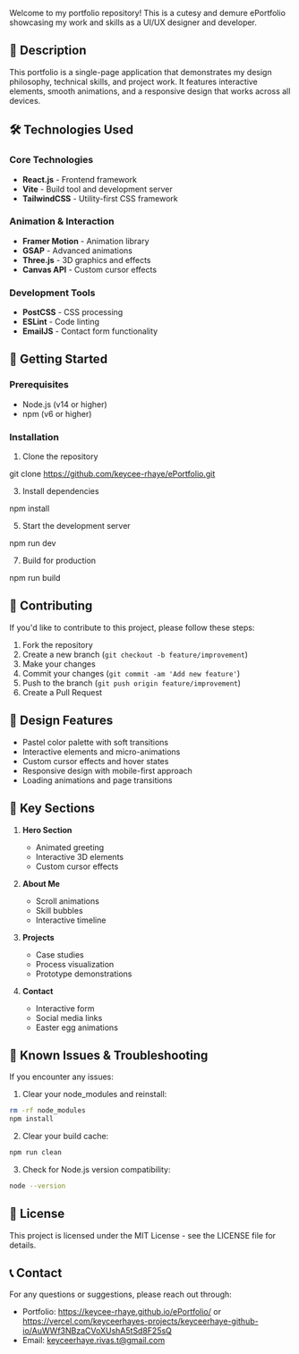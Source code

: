 Welcome to my portfolio repository! This is a cutesy and demure ePortfolio showcasing my work and skills as a UI/UX designer and developer.

## 📝 Description

This portfolio is a single-page application that demonstrates my design philosophy, technical skills, and project work. It features interactive elements, smooth animations, and a responsive design that works across all devices.

## 🛠️ Technologies Used

### Core Technologies
- **React.js** - Frontend framework
- **Vite** - Build tool and development server
- **TailwindCSS** - Utility-first CSS framework

### Animation & Interaction
- **Framer Motion** - Animation library
- **GSAP** - Advanced animations
- **Three.js** - 3D graphics and effects
- **Canvas API** - Custom cursor effects

### Development Tools
- **PostCSS** - CSS processing
- **ESLint** - Code linting
- **EmailJS** - Contact form functionality

## 🚀 Getting Started

### Prerequisites
- Node.js (v14 or higher)
- npm (v6 or higher)

### Installation
1. Clone the repository
   
git clone https://github.com/keycee-rhaye/ePortfolio.git

3. Install dependencies
   
npm install

5. Start the development server
   
npm run dev 

7. Build for production
   
npm run build

## 🤝 Contributing

If you'd like to contribute to this project, please follow these steps:
1. Fork the repository
2. Create a new branch (`git checkout -b feature/improvement`)
3. Make your changes
4. Commit your changes (`git commit -am 'Add new feature'`)
5. Push to the branch (`git push origin feature/improvement`)
6. Create a Pull Request

## 🎨 Design Features

- Pastel color palette with soft transitions
- Interactive elements and micro-animations
- Custom cursor effects and hover states
- Responsive design with mobile-first approach
- Loading animations and page transitions

## 📱 Key Sections

1. **Hero Section**
   - Animated greeting
   - Interactive 3D elements
   - Custom cursor effects

2. **About Me**
   - Scroll animations
   - Skill bubbles
   - Interactive timeline

3. **Projects**
   - Case studies
   - Process visualization
   - Prototype demonstrations

4. **Contact**
   - Interactive form
   - Social media links
   - Easter egg animations

## 🐛 Known Issues & Troubleshooting
If you encounter any issues:
1. Clear your node_modules and reinstall:
```bash
rm -rf node_modules
npm install
```

2. Clear your build cache:
```bash
npm run clean
```

3. Check for Node.js version compatibility:
```bash
node --version
```

## 📄 License
This project is licensed under the MIT License - see the LICENSE file for details.

## 📞 Contact
For any questions or suggestions, please reach out through:
- Portfolio: https://keycee-rhaye.github.io/ePortfolio/ or https://vercel.com/keyceerhayes-projects/keyceerhaye-github-io/AuWWf3NBzaCVoXUshA5tSd8F25sQ
- Email: keyceerhaye.rivas.t@gmail.com
